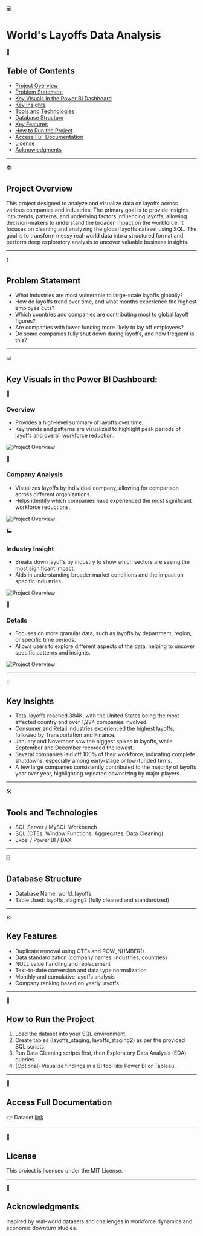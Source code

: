 💻 
# World's Layoffs Data Analysis

📑
## Table of Contents

- [Project Overview](#project-overview)
- [Problem Statement](#problem-statement)
- [Key Visuals in the Power BI Dashboard](#key-visuals-in-the-power-bi-dashboard)
- [Key Insights](#key-insights)
- [Tools and Technologies](#tools-and-technologies)
- [Database Structure](#database-structure)
- [Key Features](#key-features)
- [How to Run the Project](#how-to-run-the-project)
- [Access Full Documentation](#access-full-documentation)
- [License](#license)
- [Acknowledgments](#acknowledgments)

________________________________________
📚 
## Project Overview
This project designed to analyze and visualize data on layoffs across various companies and industries. The primary goal is to provide insights into trends, patterns, and underlying factors influencing layoffs, allowing decision-makers to understand the broader impact on the workforce. It focuses on cleaning and analyzing the global layoffs dataset using SQL. The goal is to transform messy real-world data into a structured format and perform deep exploratory analysis to uncover valuable business insights.
________________________________________
❗
## Problem Statement
- What industries are most vulnerable to large-scale layoffs globally?
- How do layoffs trend over time, and what months experience the highest employee cuts?
- Which countries and companies are contributing most to global layoff figures?
- Are companies with lower funding more likely to lay off employees?
- Do some companies fully shut down during layoffs, and how frequent is this?
________________________________________
📊
## Key Visuals in the Power BI Dashboard:

🔎
### Overview
- Provides a high-level summary of layoffs over time.
- Key trends and patterns are visualized to highlight peak periods of layoffs and overall workforce reduction.
  
![Project Overview](./Overview.png)

🏢
### Company Analysis
- Visualizes layoffs by individual company, allowing for comparison across different organizations.
- Helps identify which companies have experienced the most significant workforce reductions.

![Project Overview](./Company_Analysis.png)

🏭
### Industry Insight
- Breaks down layoffs by industry to show which sectors are seeing the most significant impact.
- Aids in understanding broader market conditions and the impact on specific industries.

![Project Overview](./Industry_Insight.png)

🧾
### Details
- Focuses on more granular data, such as layoffs by department, region, or specific time periods.
- Allows users to explore different aspects of the data, helping to uncover specific patterns and insights.

![Project Overview](./Details.png)
________________________________________
💡 
## Key Insights
- Total layoffs reached 384K, with the United States being the most affected country and over 1,294 companies involved.
- Consumer and Retail industries experienced the highest layoffs, followed by Transportation and Finance.
- January and November saw the biggest spikes in layoffs, while September and December recorded the lowest.
- Several companies laid off 100% of their workforce, indicating complete shutdowns, especially among early-stage or low-funded firms.
- A few large companies consistently contributed to the majority of layoffs year over year, highlighting repeated downsizing by major players.
________________________________________
🛠️ 
## Tools and Technologies
-	SQL Server / MySQL Workbench
-	SQL (CTEs, Window Functions, Aggregates, Data Cleaning)
-	Excel / Power BI / DAX
________________________________________
🗄️ 
## Database Structure
-	Database Name: world_layoffs
-	Table Used: layoffs_staging2 (fully cleaned and standardized)
________________________________________
⚙️ 
## Key Features
-	Duplicate removal using CTEs and ROW_NUMBER()
-	Data standardization (company names, industries, countries)
-	NULL value handling and replacement
-	Text-to-date conversion and data type normalization
-	Monthly and cumulative layoffs analysis
-	Company ranking based on yearly layoffs
________________________________________
🚀 
## How to Run the Project
1.	Load the dataset into your SQL environment.
2.	Create tables (layoffs_staging, layoffs_staging2) as per the provided SQL scripts.
3.	Run Data Cleaning scripts first, then Exploratory Data Analysis (EDA) queries.
4.	(Optional) Visualize findings in a BI tool like Power BI or Tableau.
________________________________________
📄 
## Access Full Documentation
👉 Dataset [link](./Dataset/layoffs.csv)
________________________________________
📜 
## License
This project is licensed under the MIT License.
________________________________________
🙌 
## Acknowledgments
Inspired by real-world datasets and challenges in workforce dynamics and economic downturn studies.
